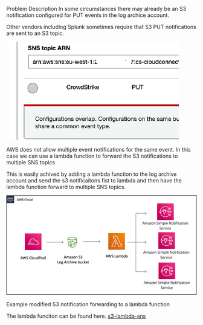 Problem Description
In some circumstances there may already be an S3 notification configured for PUT events in the log archice account. 
 
Other vendors including Splunk sometimes require that S3 PUT notifications are sent to an S3 topic.  

![AWS Roles for Falcon Discover)](images/existing-sns-topic.png)


AWS does not allow multiple event notifications for the same event.
In this case we can use a lambda function to forward the S3 notifications to multiple SNS topics

This is easily achived by adding a lambda function to the log archive account and send the s3 notificaitons fist to lambda and then have the lambda function forward to multiple SNS topics.



![AWS Roles for Falcon Discover)](images/lambda-to-sns.png)

Example modified S3 notification forwarding to a lambda function

The lambda funciton can be found here.
[s3-lambda-sns](https://github.com/CrowdStrike/Cloud-AWS/tree/master/Control-Tower/multiple-sns/lambda)

